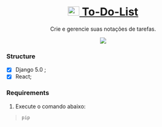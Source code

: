 <h1 align="center">
    <a href="/">
        <img src="https://rajeshsetty.com/wp-content/uploads/checklist-by-squeaky482.jpg" alt="To-Do-List" width="30" height="24">
                   To-Do-List
    </a>
</h1>
<p align="center">Crie e gerencie suas notações de tarefas.</p>

<p align="center">
    <img src="https://img.shields.io/npm/v/python.svg?logo=python&label=Python"/>
</p>

### Structure

- [x] Django 5.0 ;
- [x] React;

### Requirements

1. Execute o comando abaixo:

> `pip`
